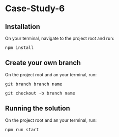 # Case-Study-6

## Installation
On your terminal, navigate to the project root and run:
<pre>npm install</pre>


## Create your own branch
On the project root and an your terminal, run:
<pre>git branch branch_name</pre>
<pre>git checkout -b branch_name</pre>


## Running the solution
On the project root and an your terminal, run:
<pre>npm run start</pre>



